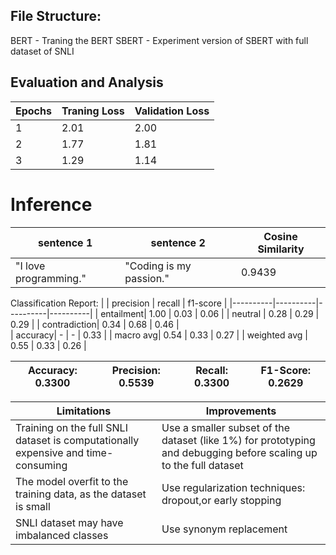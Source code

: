 ## File Structure:

BERT - Traning the BERT
SBERT - Experiment version of SBERT with full dataset of SNLI

## Evaluation and Analysis

| Epochs | Traning Loss | Validation Loss |
|----------|----------|----------|
| 1 | 2.01 | 2.00 |
| 2 | 1.77 | 1.81 |
| 3 | 1.29 | 1.14 |

# Inference

| sentence 1 | sentence 2 | Cosine Similarity |
|----------|----------|----------|
| "I love programming." | "Coding is my passion." | 0.9439 |



Classification Report:
| | precision | recall | f1-score |
|----------|----------|----------|----------|
|  entailment| 1.00 |  0.03  |  0.06   |
|   neutral |  0.28 | 0.29 |  0.29 |
|  contradiction|  0.34 | 0.68 | 0.46 |             
|  accuracy|  - | - | 0.33 | 
|  macro avg|  0.54  | 0.33 |  0.27 |
|   weighted avg |   0.55 | 0.33 |  0.26 |

|Accuracy: 0.3300 | Precision: 0.5539 | Recall: 0.3300 | F1-Score: 0.2629 |
|----------|----------|----------|----------|


| Limitations | Improvements |
|----------|----------|
|Training on the full SNLI dataset is computationally expensive and time-consuming |Use a smaller subset of the dataset (like 1%) for prototyping and debugging before scaling up to the full dataset |
| The model overfit to the training data, as the dataset is small  | Use regularization techniques: dropout,or early stopping |
| SNLI dataset may have imbalanced classes  | Use synonym replacement |
